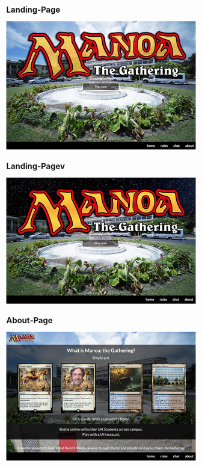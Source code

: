 ## Landing-Page 
<img class = "ui centered image" src="./doc/landingpage.png">

## Landing-Pagev
<img class = "ui centered image" src="./doc/landingpagev2.png">

## About-Page 
<img class = "ui centered image" src="./doc/aboutpage.png">
